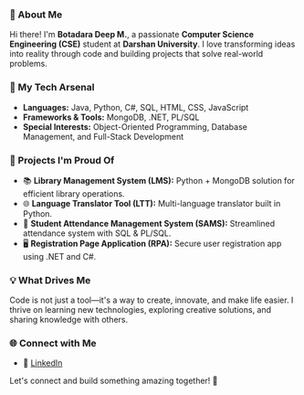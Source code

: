 ### 👋 About Me  
Hi there! I'm **Botadara Deep M.**, a passionate **Computer Science Engineering (CSE)** student at **Darshan University**. I love transforming ideas into reality through code and building projects that solve real-world problems.  

### 🚀 My Tech Arsenal  
- **Languages:** Java, Python, C#, SQL, HTML, CSS, JavaScript  
- **Frameworks & Tools:** MongoDB, .NET, PL/SQL  
- **Special Interests:** Object-Oriented Programming, Database Management, and Full-Stack Development  

### 🌟 Projects I'm Proud Of  
- 📚 **Library Management System (LMS):** Python + MongoDB solution for efficient library operations.  
- 🌐 **Language Translator Tool (LTT):** Multi-language translator built in Python.  
- 🏫 **Student Attendance Management System (SAMS):** Streamlined attendance system with SQL & PL/SQL.  
- 🖥️ **Registration Page Application (RPA):** Secure user registration app using .NET and C#.  

### 💡 What Drives Me  
Code is not just a tool—it's a way to create, innovate, and make life easier. I thrive on learning new technologies, exploring creative solutions, and sharing knowledge with others.  

### 🌐 Connect with Me  
- 💼 [LinkedIn](https://www.linkedin.com/in/deep-botadara/)  

Let's connect and build something amazing together! 🚀  
